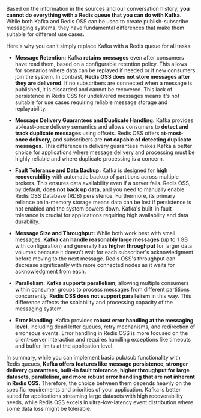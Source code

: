 Based on the information in the sources and our conversation history, **you cannot do everything with a Redis queue that you can do with Kafka**. While both Kafka and Redis OSS can be used to create publish-subscribe messaging systems, they have fundamental differences that make them suitable for different use cases.

Here's why you can't simply replace Kafka with a Redis queue for all tasks:

*   **Message Retention:** Kafka **retains messages** even after consumers have read them, based on a configurable retention policy. This allows for scenarios where data can be replayed if needed or if new consumers join the system. In contrast, **Redis OSS does not store messages after they are delivered**. If no subscribers are connected when a message is published, it is discarded and cannot be recovered. This lack of persistence in Redis OSS for undelivered messages means it's not suitable for use cases requiring reliable message storage and replayability.

*   **Message Delivery Guarantees and Duplicate Handling:** Kafka provides at-least-once delivery semantics and allows consumers to **detect and track duplicate messages** using offsets. Redis OSS offers **at-most-once delivery**, and subscribers are **not capable of detecting duplicate messages**. This difference in delivery guarantees makes Kafka a better choice for applications where message delivery and processing must be highly reliable and where duplicate processing is a concern.

*   **Fault Tolerance and Data Backup:** Kafka is designed for **high recoverability** with automatic backup of partitions across multiple brokers. This ensures data availability even if a server fails. Redis OSS, by default, **does not back up data**, and you need to manually enable Redis OSS Database (RDB) persistence. Furthermore, its primary reliance on in-memory storage means data can be lost if persistence is not enabled and the system powers down. Kafka's built-in fault tolerance is crucial for applications requiring high availability and data durability.

*   **Message Size and Throughput:** While both work best with small messages, **Kafka can handle reasonably large messages** (up to 1 GB with configuration) and generally has **higher throughput** for larger data volumes because it doesn't wait for each subscriber's acknowledgment before moving to the next message. Redis OSS's throughput can decrease significantly with more connected nodes as it waits for acknowledgment from each.

*   **Parallelism:** **Kafka supports parallelism**, allowing multiple consumers within consumer groups to process messages from different partitions concurrently. **Redis OSS does not support parallelism** in this way. This difference affects the scalability and processing capacity of the messaging system.

*   **Error Handling:** Kafka provides **robust error handling at the messaging level**, including dead letter queues, retry mechanisms, and redirection of erroneous events. Error handling in Redis OSS is more focused on the client-server interaction and requires handling exceptions like timeouts and buffer limits at the application level.

In summary, while you can implement basic pub/sub functionality with Redis queues, **Kafka offers features like message persistence, stronger delivery guarantees, built-in fault tolerance, higher throughput for large datasets, parallelism, and more robust error handling that are not inherent in Redis OSS**. Therefore, the choice between them depends heavily on the specific requirements and priorities of your application. Kafka is better suited for applications streaming large datasets with high recoverability needs, while Redis OSS excels in ultra-low-latency event distribution where some data loss might be tolerable.